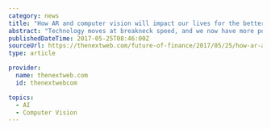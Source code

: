 ```yaml
---
category: news
title: "How AR and computer vision will impact our lives for the better"
abstract: "Technology moves at breakneck speed, and we now have more power in our pockets than we had in our homes in the 1990s. Augmented reality (AR) has been a fascinating concept of science fiction for decades, but many researchers think we’re finally getting ..."
publishedDateTime: 2017-05-25T08:46:00Z
sourceUrl: https://thenextweb.com/future-of-finance/2017/05/25/how-ar-and-computer-vision-will-impact-our-lives-for-the-better/
type: article

provider:
  name: thenextweb.com
  id: thenextwebcom

topics:
  - AI
  - Computer Vision
---
```

